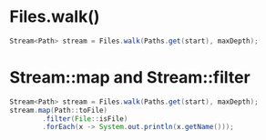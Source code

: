 # Files.walk()
```java
Stream<Path> stream = Files.walk(Paths.get(start), maxDepth);
```

# Stream::map and Stream::filter
```java
Stream<Path> stream = Files.walk(Paths.get(start), maxDepth);
stream.map(Path::toFile)
        .filter(File::isFile)
        .forEach(x -> System.out.println(x.getName()));
```